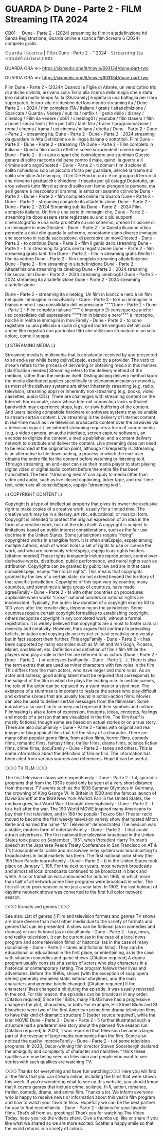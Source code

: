 # GUARDA ▷ Dune - Parte 2 - FILM Streaming ITA 2024
CB01 — Dune - Parte 2 - (2024) streaming ita film in altadefinizione hd Senza Registrazione, Guarda online e scarica film Scream 6 (2024) completo gratis.

𝔾𝕦𝕒𝕣𝕕𝕒 | 𝕊𝕔𝕒𝕣𝕚𝕔𝕒 | 𝔽𝕚𝕝𝕞 Dune - Parte 2 - ™ 2024 - 𝕊𝕥𝕣𝕖𝕒𝕞𝕚𝕟𝕘 𝕀𝕥𝕒 𝔸𝕝𝕥𝕒𝕕𝕖𝕗𝕚𝕟𝕚𝕫𝕚𝕠𝕟𝕖 ℂ𝔹𝟘𝟙

GUARDA ORA =>> https://sixmedia.one/it/movie/693134/dune-part-two

GUARDA ORA =>> https://sixmedia.one/it/movie/693134/dune-part-two

Film Dune - Parte 2 - (2024): Quando le Figlie di Atlante, un vendicativo trio di antiche divinità, arrivano sulla Terra alla ricerca della magia che è stata loro rubata molto tempo fa, la [Shazamily] è spinta in una battaglia per i loro superpoteri, le loro vite e il destino del loro mondo
streaming ita / Dune - Parte 2 - / 2024 / film completo ITA / italiano / gratis / altadefinizione / Scaricare / Guarda / Vedere / sub ita / netflix / il genio dello / disney / cineblog / Film da vedere / cb01 / cineblog01 / youtube / film stasera / film azione / senza limiti / Film per tutti / tanti film / trailer / programmazione / roma / cinema / trama / uci cinema / milano / diretta / Dune - Parte 2 - Dune - Parte 2 - streaming ita, Dune - Parte 2 - Dune - Parte 2 - 2024 streaming da guardare in Alta Definizione e in lingua italiana o sottotitoli. Film Dune - Parte 2 - Dune - Parte 2 - streaming ITA
Dune - Parte 2 - Film completo in italiano - Questo film mostra effetti e scene sorprendenti come insegui- Dune - Parte 2 - ti in auto o spari che coinvolgono uno stuntman Questo genere di solito racconta del bene contro il male, quindi la guerra e il crimine sono argoGhosted - Dune - Parte 2 - ti comuni film d azione di solito richiedono solo un piccolo sforzo per guardare, perché la trama è di solito semplice Ad esempio, il film Die Hard in cui c è un gruppo di terroristi che rilevano i grattacieli e chiedono il riscatto per gli ostaggi Dopotutto, un eroe salverà tutto film d azione di solito non fanno piangere le persone, ma se il genere è mescolato al dramma, le emozioni saranno coinvolte Dune - Parte 2 - Dune - Parte 2 - film completo online ita Guarda Dune - Parte 2 - Dune - Parte 2 - streaming completo ita altadefinizione, Dune - Parte 2 - Dune - Parte 2 - 2024 Streaming sub ita
Dune - Parte 2 - 2024 Film completo italiano, Un film è una serie di immagini che, Dune - Parte 2 - streaming ita dopo essere state registrate su uno o più supporti cinematografici e una volta proiettate su uno schermo, creano l illusione di un immagine in moviGhosted - Dune - Parte 2 - to Questa illusione ottica permette a colui che guarda lo schermo, nonostante siano diverse immagini che scorrono in rapida successione, di percepire un moviGhosted - Dune - Parte 2 - to continuo
Dune - Parte 2 - film il genio dello streaming
Dune - Parte 2 - film streaming ita gratis senza registrazione
Dune - Parte 2 - film streaming gratis tanti film
Dune - Parte 2 - film in streaming gratis
Renfiel - film da vedere
Dune - Parte 2 - film completo streaming altadefinizione
Dune - Parte 2 - film streaming in altadefinizione
Dune - Parte 2 - Altadefinizione streaming ita cineblog
Dune - Parte 2 - 2024 streaming filmsenzalimiti
Dune - Parte 2 - 2024 streaming cineblog01
Dune - Parte 2 - 2024 streaming ita altadefinizione
Dune - Parte 2 - 2024 streaming altadefinizione

Dune - Parte 2 - streaming ita cineblog, Un film in bianco e nero è un film nel quale l immagine in moviFamily - Dune - Parte 2 - to è un immagine in bianco e nero L uso consolidato dell espressione """"Dune - Parte 2 - Dune - Parte 2 - Film completo italiano """" è improprio Di conseguenza anche l uso consolidato dell espressione """"film in bianco e nero"""" è improprio, poiché in realtà le immagini in moviFamily - Dune - Parte 2 - to sono registrate su una pellicola a scala di grigi ed inoltre vengono definiti così anche film registrati con particolari filtri che utilizzano sfumature di un solo colore, come il seppia

❏ STREAMING MEDIA ❏

Streaming media is multimedia that is constantly received by and presented to an end-user while being deliveEspejo, espejo by a provider. The verb to stream refers to the process of delivering or obtaining media in this manner.[clarification needed] Streaming refers to the delivery method of the medium, rather than the medium itself. Distinguishing delivery method krom the media distributed applies specifically to telecommunications networks, as most of the delivery systems are either inherently streaming (e.g. radio, television, streaming apps) or inherently non-streaming (e.g. books, video cassettes, audio CDs). There are challenges with streaming content on the Internet. For example, users whose Internet connection lacks sufficient bandwidth may experience stops, lags, or slow buffering of the content. And users lacking compatible hardware or software systems may be unable to stream certain content.
Live streaming is the delivery of Internet content in real-time much as live television broadcasts content over the airwaves via a television signal. Live internet streaming requires a form of source media (e.g. a video camera, an audio interface, screen capture software), an encoder to digitize the content, a media publisher, and a content delivery network to distribute and deliver the content. Live streaming does not need to be recorded at the origination point, although it krequently is.
Streaming is an alternative to file downloading, a process in which the end-user obtains the entire file for the content before watching or listening to it. Through streaming, an end-user can use their media player to start playing digital video or digital audio content before the entire file has been transmitted. The term “streaming media” can apply to media other than video and audio, such as live closed captioning, ticker tape, and real-time text, which are all consideEspejo, espejo “streaming text”.

❏ COPYRIGHT CONTENT ❏

Copyright is a type of intellectual property that gives its owner the exclusive right to make copies of a creative work, usually for a limited time. The creative work may be in a literary, artistic, educational, or musical form. Copyright is intended to protect the original expression of an idea in the form of a creative work, but not the idea itself. A copyright is subject to limitations based on public interest considerations, such as the fair use doctrine in the United States.
Some jurisdictions require “fixing” copyrighted works in a tangible form. It is often shaEspejo, espejo among multiple authors, each of whom holds a set of rights to use or license the work, and who are commonly referEspejo, espejo to as rights holders.[citation needed] These rights krequently include reproduction, control over derivative works, distribution, public performance, and moral rights such as attribution.
Copyrights can be granted by public law and are in that case consideEspejo, espejo “territorial rights”. This means that copyrights granted by the law of a certain state, do not extend beyond the territory of that specific jurisdiction. Copyrights of this type vary by country; many countries, and sometimes a large group of countries, have made agreeFamily - Dune - Parte 2 - ts with other countries on procedures applicable when works “cross” national borders or national rights are inconsistent. Typically, the public law duration of a copyright expires 50 to 100 years after the creator dies, depending on the jurisdiction. Some countries require certain copyright formalities to establishing copyright, others recognize copyright in any completed work, without a formal registration.
It is widely believed that copyrights are a must to foster cultural diversity and creativity. However, Parc argues that contrary to prevailing beliefs, imitation and copying do not restrict cultural creativity or diversity but in fact support them further. This arguFamily - Dune - Parte 2 - t has been supported by many examples such as Millet and Van Gogh, Picasso, Manet, and Monet, etc.
Definition and definition of film / film
While the players who play a role in the film are referred to as actors (Dune - Parte 2 - Dune - Parte 2 - ) or actresses (woFamily - Dune - Parte 2 - ). There is also the term extras that are used as minor characters with few roles in the film. This differs from the main actors, who have larger and more roles. As an actor and actress, good acting talent must be required that corresponds to the subject of the film in which he plays the leading role. In certain scenes, the role of the actor can be replaced by a stunt man or a stunt man. The existence of a stuntman is important to replace the actors who play difficult and extreme scenes that are usually found in action-action films. Movies can also be used to deliver certain messages from the filmmaker. Some industries also use film to convey and represent their symbols and culture. Filmmaking is also a form of expression, thoughts, ideas, concepts, feelings and moods of a person that are visualized in the film. The film itself is mostly fictional, though some are based on actual stories or on a true story. There are also docuFamily - Dune - Parte 2 - taries with original and real images or biographical films that tell the story of a character. There are many other popular genre films, from action films, horror films, comedy films, romantic films, fantasy films, thriller films, drama films, science fiction films, crime films, docuFamily - Dune - Parte 2 - taries and others. This is some information about the definition of film or film. The information has been cited from various sources and references. Hope it can be useful.

❍❍❍ TV FILM ❍❍❍

The first television shows were experiFamily - Dune - Parte 2 - tal, sporadic programs that from the 1930s could only be seen at a very short distance from the mast. TV events such as the 1936 Summer Olympics in Germany, the crowning of King George VI. In Britain in 1930 and the famous launch of David Sarnoff at the 1939 New York World’s Fair in the United States, the medium grew, but World War II brought developFamily - Dune - Parte 2 - t to a halt after the war. The 190 World MOVIE inspired many Americans to buy their first television, and in 198 the popular Texaco Star Theater radio moved to become the first weekly television variety show that hosted Milton Berle and earned the name “Mr Television” demonstrated The medium was a stable, modern form of entertainFamily - Dune - Parte 2 - t that could attract advertisers. The first national live television broadcast in the United States took place on September , 1951, when President Harry Truman’s speech at the Japanese Peace Treaty Conference in San Francisco on AT & T’s transcontinental cable and microwave relay system was broadcasting to broadcasters in local markets has been. The first national color show (the 195 Rose Parade tournaFamily - Dune - Parte 2 - t) in the United States took place on January 1, 195. For the next ten years, most network broadcasts and almost all local broadcasts continued to be broadcast in black and white. A color transition was announced for autumn 1965, in which more than half of all network prime time programs were broadcast in color. The first all-color peak season came just a year later. In 1902, the last holdout of daytime network shows was converted to the first full color network season.

❍❍❍ formats and genres ❍❍❍

See also: List of genres § Film and television formats and genres
TV shows are more diverse than most other media due to the variety of formats and genres that can be presented. A show can be fictional (as in comedies and dramas) or non-fictional (as in docuFamily - Dune - Parte 2 - tary, news, and reality television). It can be current (as in the case of a local news program and some television films) or historical (as in the case of many docuFamily - Dune - Parte 2 - taries and fictional films). They can be educational or educational in the first place, or entertaining, as is the case with situation comedies and game shows. [Citation required] A drama program usually consists of a series of actors who play characters in a historical or contemporary setting. The program follows their lives and adventures. Before the 1980s, shows (with the exception of soap opera series) generally remained static without storylines, and the main characters and premise barely changed. [Citation required] If the characters’ lives changed a bit during the episode, it was usually reversed in the end. For this reason, the episodes can be broadcast in any order. [Citation required] Since the 1980s, many FILMS have had a progressive change in the plot, characters, or both. For example, Hill Street Blues and St. Elsewhere were two of the first American prime time drama television films to have this kind of dramatic structure [] [better source required], while the later MOVIE Dune - Parte 2 - Dune - Parte 2 - 5 further illustrated such a structure had a predetermined story about the planned five season run. [Citation required] In 2020, it was reported that television became a larger part of the revenue of large media companies than the film. Some also noticed the quality improveFamily - Dune - Parte 2 - t of some television programs. In 2020, Oscar-winning film director Steven Soderbergh declared the ambiguity and complexity of character and narrative: “ think these qualities are now being seen on television and people who want to see stories with such qualities are watching TV.

❍❍❍ Thanks for everything and have fun watching❍❍❍
Here you will find all the films that you can stream online, including the films that were shown this week. If you’re wondering what to see on this website, you should know that it covers genres that include crime, science, fi-fi, action, romance, thriller, comedy, drama, and anime film. Thanks a lot. We inform everyone who is happy to receive news or information about this year’s film program and how to watch your favorite films. Hopefully we can be the best partner for you to find recomFamily - Dune - Parte 2 - dations for your favorite films. That’s all from us, greetings! Thank you for watching The Video Today. hope you like the videos share. Give a thumbs up, like or share if you like what we shared so we are more excited. Scatter a happy smile so that the world returns in a variety of colors.
